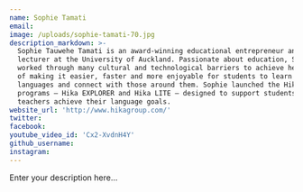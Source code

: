 ```yaml
---
name: Sophie Tamati
email:
image: /uploads/sophie-tamati-70.jpg
description_markdown: >-
  Sophie Tauwehe Tamati is an award-winning educational entrepreneur and senior
  lecturer at the University of Auckland. Passionate about education, Sophie
  worked through many cultural and technological barriers to achieve her dream
  of making it easier, faster and more enjoyable for students to learn other
  languages and connect with those around them. Sophie launched the Hika
  programs – Hika EXPLORER and Hika LITE – designed to support students and
  teachers achieve their language goals.
website_url: 'http://www.hikagroup.com/'
twitter:
facebook:
youtube_video_id: 'Cx2-XvdnH4Y'
github_username:
instagram:
---
```


Enter your description here...
